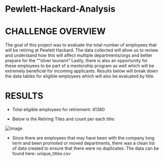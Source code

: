 # Pewlett-Hackard-Analysis

# CHALLENGE OVERVIEW
The goal of this project was to evaluate the total number of employees that will be retiring at Pewlett Hackard. The data collected will allow us to review and understand how this will affect multiple departments/orgs and better prepare for the "“silver tsunami”   Lastly, there is also an opportunity for these employees to be part of a mentorship program as well which will be extremely beneficial for incoming applicants.  Results below will break down the data tables for eligible employees which will also be evaluated by title.

# RESULTS

- Total eligible employees for retirement:  41380

 - Below is the Retiring Tites and count per each title:

![image](https://user-images.githubusercontent.com/85530690/127759069-952fdc9a-f9bc-4bd7-95b1-74edebd4dfa7.png)

- Since there are employees that may have been with the company long term and been promoted or moved departments, there was a clean list of data created to ensure that there were no duplicates.  The data can be found here:  unique_titles.csv
